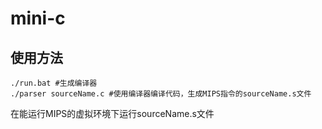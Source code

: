 # mini-c

## 使用方法

```shell
./run.bat #生成编译器
./parser sourceName.c #使用编译器编译代码，生成MIPS指令的sourceName.s文件
```

在能运行MIPS的虚拟环境下运行sourceName.s文件